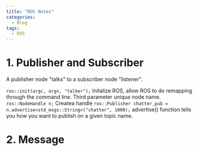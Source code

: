 ```yaml
---
title: "ROS Notes"
categories:
  - Blog
tags:
  - ROS
---
```

# 1. Publisher and Subscriber
A publisher node "talks" to a subscriber node "listener".

```ros::init(argc, argv, "talker");```
Initalize ROS, allow ROS to do remapping through the command line. Third parameter unique node name.
`ros::NodeHandle n;` Createa handle 
`ros::Publisher chatter_pub = n.advertise<std_msgs::String>("chatter", 1000);` advertise() function tells you how you want to publish on a given topic name.



# 2. Message